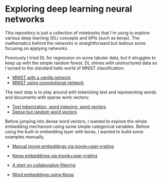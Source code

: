# Exploring deep learning neural networks

This repository is just a collection of notebooks that I'm using to explore various deep learning (DL) concepts and APIs (such as keras).  The mathematics behind the networks is straightforward but tedious some focusing on applying networks.

Previously I tried DL for regression on some tabular data, but it struggles to keep up with the simple random forest. DL shines with unstructured data so I turned to the standard hello world of MNIST classification:

* [MNIST with a vanilla network](notebooks/mnist-vanilla.ipynb)
* [MNIST using convolutional network](notebooks/mnist-CNN.ipynb)

The next step is to play around with tokenizing text and representing words and documents with sparse work vectors:

* [Text tokenization, word indexing, word vectors](notebooks/word-vectors.ipynb)
* [Dense but random word vectors](notebooks/dense-random-embeddings.ipynb)

Before jumping into dense word vectors, I wanted to explore the whole embedding mechanism using some simple categorical variables. Before using the built-in embedding layer with keras, I wanted to build some examples manually.
 
* [Manual movie embeddings via movie+user->rating](notebooks/catvar-embeddings-homebrew.ipynb)
* [Keras embeddings via movie+user->rating](notebooks/catvar-embeddings-keras.ipynb)


* [A start on collaborative filtering](notebooks/collaborative-filtering.ipynb)

* [Word embeddings using Keras](notebooks/word-embeddings-keras.ipynb)
